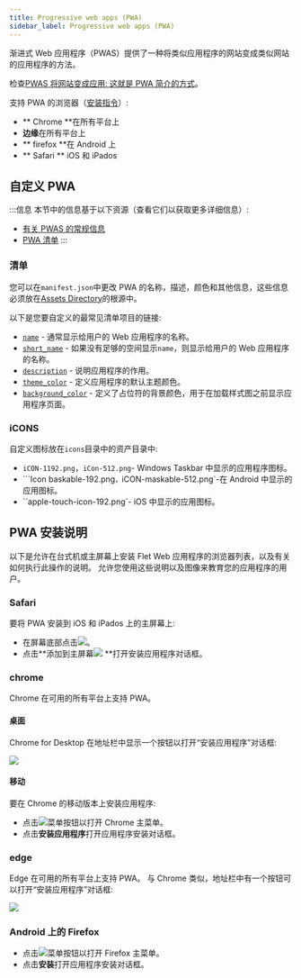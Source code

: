 ```yaml
---
title: Progressive web apps (PWA)
sidebar_label: Progressive web apps (PWA)
---
```


渐进式 Web 应用程序（PWAS）提供了一种将类似应用程序的网站变成类似网站的应用程序的方法。

检查[PWAS 将网站变成应用: 这就是 PWA 简介的方式](https://www.pcmag.com/how-to/how-to-use-progressive-web-apps)。

支持 PWA 的浏览器（[安装指令](#pwa-installation-instructions)）:

- ** Chrome **在所有平台上
- **边缘**在所有平台上
- ** firefox **在 Android 上
- ** Safari ** iOS 和 iPados

## 自定义 PWA

:::信息
本节中的信息基于以下资源（查看它们以获取更多详细信息）:

- [有关 PWAS 的常规信息](https://developer.mozilla.org/en-US/docs/Web/Progressive_web_apps)
- [PWA 清单](https://developer.mozilla.org/en-US/docs/Web/Manifest)
  :::

### 清单

您可以在`manifest.json`中更改 PWA 的名称，描述，颜色和其他信息，这些信息必须放在[Assets Directory](/docs/guides/python/deploying-web-app/customizing-web-app)的根源中。

以下是您要自定义的最常见清单项目的链接:

- [`name`](https://developer.mozilla.org/en-US/docs/Web/Manifest/name) - 通常显示给用户的 Web 应用程序的名称。
- [`short_name`](https://developer.mozilla.org/en-US/docs/Web/Manifest/short_name) - 如果没有足够的空间显示`name`，则显示给用户的 Web 应用程序的名称。
- [`description`](https://developer.mozilla.org/en-US/docs/Web/Manifest/description) - 说明应用程序的作用。
- [`theme_color`](https://developer.mozilla.org/en-US/docs/Web/Manifest/theme_color) - 定义应用程序的默认主题颜色。
- [`background_color`](https://developer.mozilla.org/en-US/docs/Web/Manifest/background_color) - 定义了占位符的背景颜色，用于在加载样式图之前显示应用程序页面。

### iCONS

自定义图标放在`icons`目录中的资产目录中:

- `iCON-1192.png`，`iCon-512.png`- Windows Taskbar 中显示的应用程序图标。
- ```Icon baskable-192.png`，`iCON-maskable-512.png`-在 Android 中显示的应用图标。
- ``apple-touch-icon-192.png`- iOS 中显示的应用图标。

## PWA 安装说明

以下是允许在台式机或主屏幕上安装 Flet Web 应用程序的浏览器列表，以及有关如何执行此操作的说明。 允许您使用这些说明以及图像来教育您的应用程序的用户。

### Safari

要将 PWA 安装到 iOS 和 iPados 上的主屏幕上:

- 在屏幕底部点击<img src="/website/img/docs/getting-started/ios-share-icon.svg" className="icon-button" />。
- 点击**添加到主屏幕<img src="/website/img/docs/getting-started/add-box-icon.svg" className="icon-button" /> **打开安装应用程序对话框。

### chrome

Chrome 在可用的所有平台上支持 PWA。

#### 桌面

Chrome for Desktop 在地址栏中显示一个按钮以打开“安装应用程序”对话框:

<img src="/website/img/docs/getting-started/chrome-pwa-install.png" className="screenshot-60" />

#### 移动

要在 Chrome 的移动版本上安装应用程序:

- 点击<img src="/website/img/docs/getting-started/more-vert-icon.svg" className="icon-button" />菜单按钮以打开 Chrome 主菜单。
- 点击**安装应用程序**打开应用程序安装对话框。

### edge

Edge 在可用的所有平台上支持 PWA。 与 Chrome 类似，地址栏中有一个按钮可以打开“安装应用程序”对话框:

<img src="/website/img/docs/getting-started/edge-pwa-install.png" className="screenshot-60" />

### Android 上的 Firefox

- 点击<img src="/website/img/docs/getting-started/more-vert-icon.svg" className="icon-button" />菜单按钮以打开 Firefox 主菜单。
- 点击**安装**打开应用程序安装对话框。
